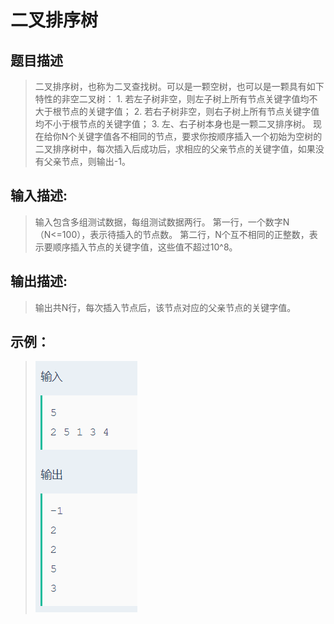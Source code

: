# 二叉排序树
## 题目描述
>二叉排序树，也称为二叉查找树。可以是一颗空树，也可以是一颗具有如下特性的非空二叉树： 1. 若左子树非空，则左子树上所有节点关键字值均不大于根节点的关键字值； 2. 若右子树非空，则右子树上所有节点关键字值均不小于根节点的关键字值； 3. 左、右子树本身也是一颗二叉排序树。 现在给你N个关键字值各不相同的节点，要求你按顺序插入一个初始为空树的二叉排序树中，每次插入后成功后，求相应的父亲节点的关键字值，如果没有父亲节点，则输出-1。

## 输入描述:
>输入包含多组测试数据，每组测试数据两行。
第一行，一个数字N（N<=100），表示待插入的节点数。
第二行，N个互不相同的正整数，表示要顺序插入节点的关键字值，这些值不超过10^8。

## 输出描述:
>输出共N行，每次插入节点后，该节点对应的父亲节点的关键字值。

## 示例：
>![Image text](sample.PNG)

